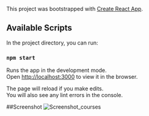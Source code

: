 This project was bootstrapped with [Create React App](https://github.com/facebook/create-react-app).

## Available Scripts

In the project directory, you can run:

### `npm start`

Runs the app in the development mode.<br>
Open [http://localhost:3000](http://localhost:3000) to view it in the browser.

The page will reload if you make edits.<br>
You will also see any lint errors in the console.

##Screenshot
![Screenshot_courses](https://user-images.githubusercontent.com/45272390/69263935-99346780-0bc6-11ea-82f6-4d5dbb1c1dc6.jpg)
